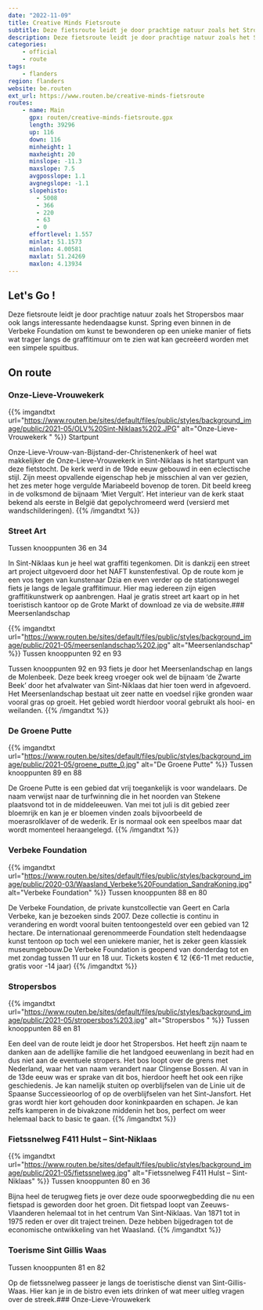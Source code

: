 ```yaml
---
date: "2022-11-09"
title: Creative Minds Fietsroute
subtitle: Deze fietsroute leidt je door prachtige natuur zoals het Stropersbos maar ook langs interessante hedendaagse kunst
description: Deze fietsroute leidt je door prachtige natuur zoals het Stropersbos maar ook langs interessante hedendaagse kunst
categories:
    - official
    - route
tags:
    - flanders
region: flanders
website: be.routen
ext_url: https://www.routen.be/creative-minds-fietsroute
routes:
    - name: Main
      gpx: routen/creative-minds-fietsroute.gpx
      length: 39296
      up: 116
      down: 116
      minheight: 1
      maxheight: 20
      minslope: -11.3
      maxslope: 7.5
      avgposslope: 1.1
      avgnegslope: -1.1
      slopehisto:
        - 5008
        - 366
        - 220
        - 63
        - 0
      effortlevel: 1.557
      minlat: 51.1573
      minlon: 4.00581
      maxlat: 51.24269
      maxlon: 4.13934
---
```


## Let's Go ! 

Deze fietsroute leidt je door prachtige natuur zoals het Stropersbos maar ook langs interessante hedendaagse kunst. Spring even binnen in de Verbeke Foundation om kunst te bewonderen op een unieke manier of fiets wat trager langs de graffitimuur om te zien wat kan gecreëerd worden met een simpele spuitbus.

## On route

### Onze-Lieve-Vrouwekerk 

{{% imgandtxt url="https://www.routen.be/sites/default/files/public/styles/background_image/public/2021-05/OLV%20Sint-Niklaas%202.JPG" alt="Onze-Lieve-Vrouwekerk " %}}
Startpunt

Onze-Lieve-Vrouw-van-Bijstand-der-Christenenkerk of heel wat makkelijker de Onze-Lieve-Vrouwekerk in Sint-Niklaas is het startpunt van deze fietstocht. De kerk werd in de 19de eeuw gebouwd in een eclectische stijl. Zijn meest opvallende eigenschap heb je misschien al van ver gezien, het zes meter hoge vergulde Mariabeeld bovenop de toren. Dit beeld kreeg in de volksmond de bijnaam ‘Miet Vergult’. Het interieur van de kerk staat bekend als eerste in België dat gepolychromeerd werd (versierd met wandschilderingen).
{{% /imgandtxt %}}

### Street Art

Tussen knooppunten 36 en 34

In Sint-Niklaas kun je heel wat graffiti tegenkomen. Dit is dankzij een street art project uitgevoerd door het NAFT kunstenfestival. Op de route kom je een vos tegen van kunstenaar Dzia en even verder op de stationswegel fiets je langs de legale graffitimuur. Hier mag iedereen zijn eigen graffitikunstwerk op aanbrengen. Haal je gratis street art kaart op in het toeristisch kantoor op de Grote Markt of download ze via de website.### Meersenlandschap

{{% imgandtxt url="https://www.routen.be/sites/default/files/public/styles/background_image/public/2021-05/meersenlandschap%202.jpg" alt="Meersenlandschap" %}}
Tussen knooppunten 92 en 93

Tussen knooppunten 92 en 93 fiets je door het Meersenlandschap en langs de Molenbeek. Deze beek kreeg vroeger ook wel de bijnaam ‘de Zwarte Beek’ door het afvalwater van Sint-Niklaas dat hier toen werd in afgevoerd. Het Meersenlandschap bestaat uit zeer natte en voedsel rijke gronden waar vooral gras op groeit. Het gebied wordt hierdoor vooral gebruikt als hooi- en weilanden.
{{% /imgandtxt %}}

### De Groene Putte

{{% imgandtxt url="https://www.routen.be/sites/default/files/public/styles/background_image/public/2021-05/groene_putte_0.jpg" alt="De Groene Putte" %}}
Tussen knooppunten 89 en 88

De Groene Putte is een gebied dat vrij toegankelijk is voor wandelaars. De naam verwijst naar de turfwinning die in het noorden van Stekene plaatsvond tot in de middeleeuwen. Van mei tot juli is dit gebied zeer bloemrijk en kan je er bloemen vinden zoals bijvoorbeeld de moerasrolklaver of de wederik. Er is normaal ook een speelbos maar dat wordt momenteel heraangelegd.
{{% /imgandtxt %}}

### Verbeke Foundation

{{% imgandtxt url="https://www.routen.be/sites/default/files/public/styles/background_image/public/2020-03/Waasland_Verbeke%20Foundation_SandraKoning.jpg" alt="Verbeke Foundation" %}}
Tussen knooppunten 88 en 80

De Verbeke Foundation, de private kunstcollectie van Geert en Carla Verbeke, kan je bezoeken sinds 2007. Deze collectie is continu in verandering en wordt vooral buiten tentoongesteld over een gebied van 12 hectare. De internationaal gerenommeerde Foundation stelt hedendaagse kunst tentoon op toch wel een uniekere manier, het is zeker geen klassiek museumgebouw.De Verbeke Foundation is geopend van donderdag tot en met zondag tussen 11 uur en 18 uur. Tickets kosten € 12 (€6-11 met reductie, gratis voor -14 jaar)
{{% /imgandtxt %}}

### Stropersbos 

{{% imgandtxt url="https://www.routen.be/sites/default/files/public/styles/background_image/public/2021-05/stropersbos%203.jpg" alt="Stropersbos " %}}
Tussen knooppunten 88 en 81

Een deel van de route leidt je door het Stropersbos. Het heeft zijn naam te danken aan de adellijke familie die het landgoed eeuwenlang in bezit had en dus niet aan de eventuele stropers. Het bos loopt over de grens met Nederland, waar het van naam verandert naar Clingense Bossen. Al van in de 13de eeuw was er sprake van dit bos, hierdoor heeft het ook een rijke geschiedenis. Je kan namelijk stuiten op overblijfselen van de Linie uit de Spaanse Successieoorlog of op de overblijfselen van het Sint-Jansfort. Het gras wordt hier kort gehouden door koninkpaarden en schapen. Je kan zelfs kamperen in de bivakzone middenin het bos, perfect om weer helemaal back to basic te gaan.
{{% /imgandtxt %}}

### Fietssnelweg F411 Hulst – Sint-Niklaas

{{% imgandtxt url="https://www.routen.be/sites/default/files/public/styles/background_image/public/2021-05/fietssnelweg.jpg" alt="Fietssnelweg F411 Hulst – Sint-Niklaas" %}}
Tussen knooppunten 80 en 36

Bijna heel de terugweg fiets je over deze oude spoorwegbedding die nu een fietspad is geworden door het groen. Dit fietspad loopt van Zeeuws-Vlaanderen helemaal tot in het centrum Van Sint-Niklaas. Van 1871 tot in 1975 reden er over dit traject treinen. Deze hebben bijgedragen tot de economische ontwikkeling van het Waasland.
{{% /imgandtxt %}}

### Toerisme Sint Gillis Waas 

Tussen knooppunten 81 en 82

Op de fietssnelweg passeer je langs de toeristische dienst van Sint-Gillis-Waas. Hier kan je in de bistro even iets drinken of wat meer uitleg vragen over de streek.### Onze-Lieve-Vrouwekerk


